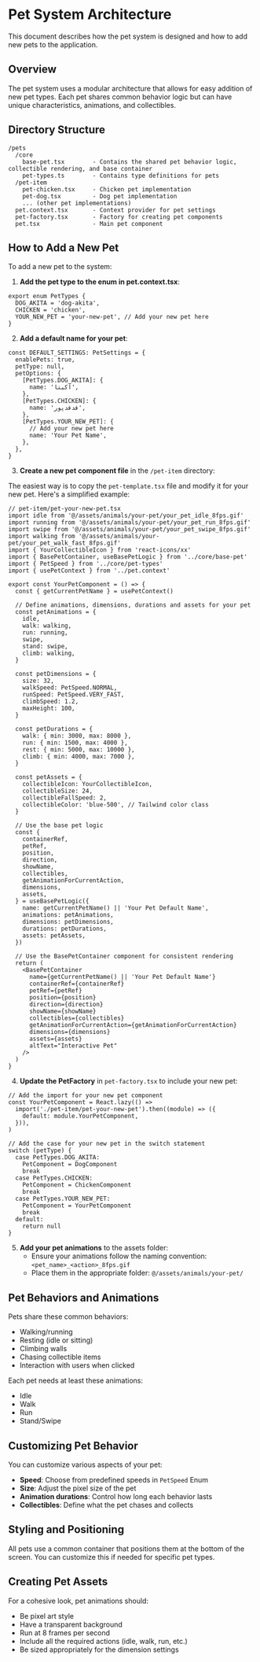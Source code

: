 # Pet System Architecture

This document describes how the pet system is designed and how to add new pets to the application.

## Overview

The pet system uses a modular architecture that allows for easy addition of new pet types. Each pet shares common behavior logic but can have unique characteristics, animations, and collectibles.

## Directory Structure

```
/pets
  /core
    base-pet.tsx        - Contains the shared pet behavior logic, collectible rendering, and base container
    pet-types.ts        - Contains type definitions for pets
  /pet-item
    pet-chicken.tsx     - Chicken pet implementation
    pet-dog.tsx         - Dog pet implementation
    ... (other pet implementations)
  pet.context.tsx       - Context provider for pet settings
  pet-factory.tsx       - Factory for creating pet components
  pet.tsx               - Main pet component
```

## How to Add a New Pet

To add a new pet to the system:

1. **Add the pet type to the enum in pet.context.tsx**:

```tsx
export enum PetTypes {
  DOG_AKITA = 'dog-akita',
  CHICKEN = 'chicken',
  YOUR_NEW_PET = 'your-new-pet', // Add your new pet here
}
```

2. **Add a default name for your pet**:

```tsx
const DEFAULT_SETTINGS: PetSettings = {
  enablePets: true,
  petType: null,
  petOptions: {
    [PetTypes.DOG_AKITA]: {
      name: 'آکیتا',
    },
    [PetTypes.CHICKEN]: {
      name: 'قدقدپور',
    },
    [PetTypes.YOUR_NEW_PET]: {
      // Add your new pet here
      name: 'Your Pet Name',
    },
  },
}
```

3. **Create a new pet component file** in the `/pet-item` directory:

The easiest way is to copy the `pet-template.tsx` file and modify it for your new pet. Here's a simplified example:

```tsx
// pet-item/pet-your-new-pet.tsx
import idle from '@/assets/animals/your-pet/your_pet_idle_8fps.gif'
import running from '@/assets/animals/your-pet/your_pet_run_8fps.gif'
import swipe from '@/assets/animals/your-pet/your_pet_swipe_8fps.gif'
import walking from '@/assets/animals/your-pet/your_pet_walk_fast_8fps.gif'
import { YourCollectibleIcon } from 'react-icons/xx'
import { BasePetContainer, useBasePetLogic } from '../core/base-pet'
import { PetSpeed } from '../core/pet-types'
import { usePetContext } from '../pet.context'

export const YourPetComponent = () => {
  const { getCurrentPetName } = usePetContext()

  // Define animations, dimensions, durations and assets for your pet
  const petAnimations = {
    idle,
    walk: walking,
    run: running,
    swipe,
    stand: swipe,
    climb: walking,
  }

  const petDimensions = {
    size: 32,
    walkSpeed: PetSpeed.NORMAL,
    runSpeed: PetSpeed.VERY_FAST,
    climbSpeed: 1.2,
    maxHeight: 100,
  }

  const petDurations = {
    walk: { min: 3000, max: 8000 },
    run: { min: 1500, max: 4000 },
    rest: { min: 5000, max: 10000 },
    climb: { min: 4000, max: 7000 },
  }

  const petAssets = {
    collectibleIcon: YourCollectibleIcon,
    collectibleSize: 24,
    collectibleFallSpeed: 2,
    collectibleColor: 'blue-500', // Tailwind color class
  }

  // Use the base pet logic
  const {
    containerRef,
    petRef,
    position,
    direction,
    showName,
    collectibles,
    getAnimationForCurrentAction,
    dimensions,
    assets,
  } = useBasePetLogic({
    name: getCurrentPetName() || 'Your Pet Default Name',
    animations: petAnimations,
    dimensions: petDimensions,
    durations: petDurations,
    assets: petAssets,
  })

  // Use the BasePetContainer component for consistent rendering
  return (
    <BasePetContainer
      name={getCurrentPetName() || 'Your Pet Default Name'}
      containerRef={containerRef}
      petRef={petRef}
      position={position}
      direction={direction}
      showName={showName}
      collectibles={collectibles}
      getAnimationForCurrentAction={getAnimationForCurrentAction}
      dimensions={dimensions}
      assets={assets}
      altText="Interactive Pet"
    />
  )
}
```

4. **Update the PetFactory** in `pet-factory.tsx` to include your new pet:

```tsx
// Add the import for your new pet component
const YourPetComponent = React.lazy(() =>
  import('./pet-item/pet-your-new-pet').then((module) => ({
    default: module.YourPetComponent,
  })),
)

// Add the case for your new pet in the switch statement
switch (petType) {
  case PetTypes.DOG_AKITA:
    PetComponent = DogComponent
    break
  case PetTypes.CHICKEN:
    PetComponent = ChickenComponent
    break
  case PetTypes.YOUR_NEW_PET:
    PetComponent = YourPetComponent
    break
  default:
    return null
}
```

5. **Add your pet animations** to the assets folder:
   - Ensure your animations follow the naming convention: `<pet_name>_<action>_8fps.gif`
   - Place them in the appropriate folder: `@/assets/animals/your-pet/`

## Pet Behaviors and Animations

Pets share these common behaviors:

- Walking/running
- Resting (idle or sitting)
- Climbing walls
- Chasing collectible items
- Interaction with users when clicked

Each pet needs at least these animations:

- Idle
- Walk
- Run
- Stand/Swipe

## Customizing Pet Behavior

You can customize various aspects of your pet:

- **Speed**: Choose from predefined speeds in `PetSpeed` Enum
- **Size**: Adjust the pixel size of the pet
- **Animation durations**: Control how long each behavior lasts
- **Collectibles**: Define what the pet chases and collects

## Styling and Positioning

All pets use a common container that positions them at the bottom of the screen. You can customize this if needed for specific pet types.

## Creating Pet Assets

For a cohesive look, pet animations should:

- Be pixel art style
- Have a transparent background
- Run at 8 frames per second
- Include all the required actions (idle, walk, run, etc.)
- Be sized appropriately for the dimension settings
